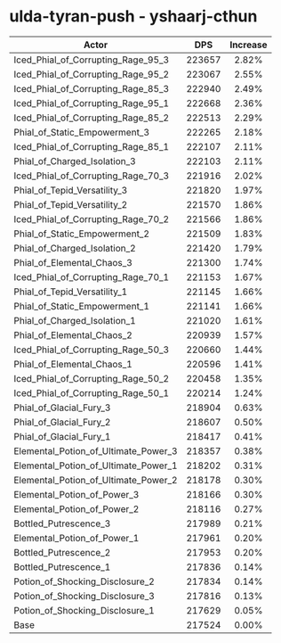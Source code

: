 # ulda-tyran-push - yshaarj-cthun
| Actor | DPS | Increase |
|---|:---:|:---:|
|Iced_Phial_of_Corrupting_Rage_95_3|223657|2.82%|
|Iced_Phial_of_Corrupting_Rage_95_2|223067|2.55%|
|Iced_Phial_of_Corrupting_Rage_85_3|222940|2.49%|
|Iced_Phial_of_Corrupting_Rage_95_1|222668|2.36%|
|Iced_Phial_of_Corrupting_Rage_85_2|222513|2.29%|
|Phial_of_Static_Empowerment_3|222265|2.18%|
|Iced_Phial_of_Corrupting_Rage_85_1|222107|2.11%|
|Phial_of_Charged_Isolation_3|222103|2.11%|
|Iced_Phial_of_Corrupting_Rage_70_3|221916|2.02%|
|Phial_of_Tepid_Versatility_3|221820|1.97%|
|Phial_of_Tepid_Versatility_2|221570|1.86%|
|Iced_Phial_of_Corrupting_Rage_70_2|221566|1.86%|
|Phial_of_Static_Empowerment_2|221509|1.83%|
|Phial_of_Charged_Isolation_2|221420|1.79%|
|Phial_of_Elemental_Chaos_3|221300|1.74%|
|Iced_Phial_of_Corrupting_Rage_70_1|221153|1.67%|
|Phial_of_Tepid_Versatility_1|221145|1.66%|
|Phial_of_Static_Empowerment_1|221141|1.66%|
|Phial_of_Charged_Isolation_1|221020|1.61%|
|Phial_of_Elemental_Chaos_2|220939|1.57%|
|Iced_Phial_of_Corrupting_Rage_50_3|220660|1.44%|
|Phial_of_Elemental_Chaos_1|220596|1.41%|
|Iced_Phial_of_Corrupting_Rage_50_2|220458|1.35%|
|Iced_Phial_of_Corrupting_Rage_50_1|220214|1.24%|
|Phial_of_Glacial_Fury_3|218904|0.63%|
|Phial_of_Glacial_Fury_2|218607|0.50%|
|Phial_of_Glacial_Fury_1|218417|0.41%|
|Elemental_Potion_of_Ultimate_Power_3|218357|0.38%|
|Elemental_Potion_of_Ultimate_Power_1|218202|0.31%|
|Elemental_Potion_of_Ultimate_Power_2|218178|0.30%|
|Elemental_Potion_of_Power_3|218166|0.30%|
|Elemental_Potion_of_Power_2|218116|0.27%|
|Bottled_Putrescence_3|217989|0.21%|
|Elemental_Potion_of_Power_1|217961|0.20%|
|Bottled_Putrescence_2|217953|0.20%|
|Bottled_Putrescence_1|217836|0.14%|
|Potion_of_Shocking_Disclosure_2|217834|0.14%|
|Potion_of_Shocking_Disclosure_3|217816|0.13%|
|Potion_of_Shocking_Disclosure_1|217629|0.05%|
|Base|217524|0.00%|
